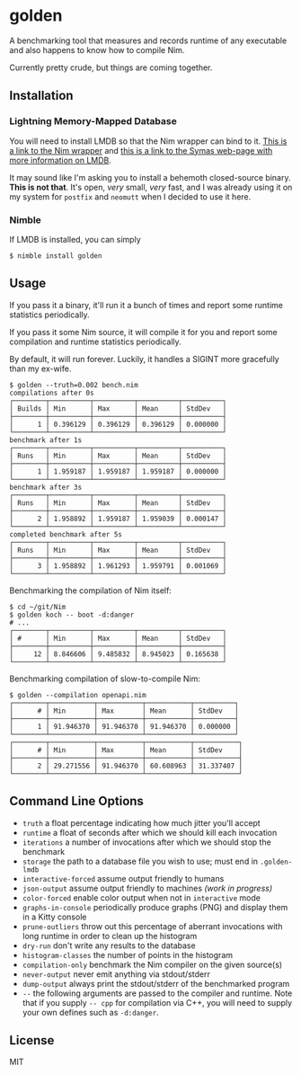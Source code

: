 # golden

A benchmarking tool that measures and records runtime of any executable and
also happens to know how to compile Nim.

Currently pretty crude, but things are coming together.

## Installation

### Lightning Memory-Mapped Database

You will need to install LMDB so that the Nim wrapper can bind to it. [This
is a link to the Nim wrapper](https://github.com/FedericoCeratto/nim-lmdb)
and [this is a link to the Symas web-page with more information on
LMDB](https://symas.com/lmdb/).

It may sound like I'm asking you to install a behemoth closed-source binary.
**This is not that**. It's open, _very_ small, _very_ fast, and I was already
using it on my system for `postfix` and `neomutt` when I decided to use it here.

### Nimble

If LMDB is installed, you can simply
```
$ nimble install golden
```

## Usage

If you pass it a binary, it'll run it a bunch of times and report some runtime
statistics periodically.

If you pass it some Nim source, it will compile it for you and report some
compilation and runtime statistics periodically.

By default, it will run forever. Luckily, it handles a SIGINT more gracefully
than my ex-wife.

```
$ golden --truth=0.002 bench.nim
compilations after 0s
┌────────┬──────────┬──────────┬──────────┬──────────┐
│ Builds │ Min      │ Max      │ Mean     │ StdDev   │
├────────┼──────────┼──────────┼──────────┼──────────┤
│      1 │ 0.396129 │ 0.396129 │ 0.396129 │ 0.000000 │
└────────┴──────────┴──────────┴──────────┴──────────┘
benchmark after 1s
┌────────┬──────────┬──────────┬──────────┬──────────┐
│ Runs   │ Min      │ Max      │ Mean     │ StdDev   │
├────────┼──────────┼──────────┼──────────┼──────────┤
│      1 │ 1.959187 │ 1.959187 │ 1.959187 │ 0.000000 │
└────────┴──────────┴──────────┴──────────┴──────────┘
benchmark after 3s
┌────────┬──────────┬──────────┬──────────┬──────────┐
│ Runs   │ Min      │ Max      │ Mean     │ StdDev   │
├────────┼──────────┼──────────┼──────────┼──────────┤
│      2 │ 1.958892 │ 1.959187 │ 1.959039 │ 0.000147 │
└────────┴──────────┴──────────┴──────────┴──────────┘
completed benchmark after 5s
┌────────┬──────────┬──────────┬──────────┬──────────┐
│ Runs   │ Min      │ Max      │ Mean     │ StdDev   │
├────────┼──────────┼──────────┼──────────┼──────────┤
│      3 │ 1.958892 │ 1.961293 │ 1.959791 │ 0.001069 │
└────────┴──────────┴──────────┴──────────┴──────────┘
```

Benchmarking the compilation of Nim itself:
```
$ cd ~/git/Nim
$ golden koch -- boot -d:danger
# ...
┌────────┬──────────┬──────────┬──────────┬──────────┐
│ #      │ Min      │ Max      │ Mean     │ StdDev   │
├────────┼──────────┼──────────┼──────────┼──────────┤
│     12 │ 8.846606 │ 9.485832 │ 8.945023 │ 0.165638 │
└────────┴──────────┴──────────┴──────────┴──────────┘
```

Benchmarking compilation of slow-to-compile Nim:

```
$ golden --compilation openapi.nim
┌────────┬───────────┬───────────┬───────────┬──────────┐
│      # │ Min       │ Max       │ Mean      │ StdDev   │
├────────┼───────────┼───────────┼───────────┼──────────┤
│      1 │ 91.946370 │ 91.946370 │ 91.946370 │ 0.000000 │
└────────┴───────────┴───────────┴───────────┴──────────┘
┌────────┬───────────┬───────────┬───────────┬───────────┐
│      # │ Min       │ Max       │ Mean      │ StdDev    │
├────────┼───────────┼───────────┼───────────┼───────────┤
│      2 │ 29.271556 │ 91.946370 │ 60.608963 │ 31.337407 │
└────────┴───────────┴───────────┴───────────┴───────────┘
```

## Command Line Options

 - `truth` a float percentage indicating how much jitter you'll accept
 - `runtime` a float of seconds after which we should kill each invocation
 - `iterations` a number of invocations after which we should stop the benchmark
 - `storage` the path to a database file you wish to use; must end in `.golden-lmdb`
 - `interactive-forced` assume output friendly to humans
 - `json-output` assume output friendly to machines _(work in progress)_
 - `color-forced` enable color output when not in `interactive` mode
 - `graphs-in-console` periodically produce graphs (PNG) and display them in a Kitty console
 - `prune-outliers` throw out this percentage of aberrant invocations with long runtime in order to clean up the histogram
 - `dry-run` don't write any results to the database
 - `histogram-classes` the number of points in the histogram
 - `compilation-only` benchmark the Nim compiler on the given source(s)
 - `never-output` never emit anything via stdout/stderr
 - `dump-output` always print the stdout/stderr of the benchmarked program
 - `--` the following arguments are passed to the compiler and runtime. Note that if you supply `-- cpp` for compilation via C++, you will need to supply your own defines such as `-d:danger`.

## License
MIT
